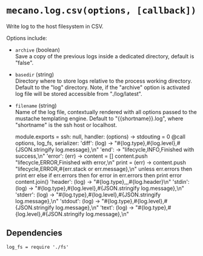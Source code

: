 
# `mecano.log.csv(options, [callback])`

Write log to the host filesystem in CSV.

Options include:

*   `archive` (boolean)   
    Save a copy of the previous logs inside a dedicated directory, default is
    "false".   
*   `basedir` (string)    
    Directory where to store logs relative to the process working directory.
    Default to the "log" directory. Note, if the "archive" option is activated
    log file will be stored accessible from "./log/latest".   
*   `filename` (string)   
    Name of the log file, contextually rendered with all options passed to
    the mustache templating engine. Default to "{{shortname}}.log", where 
    "shortname" is the ssh host or localhost.   

    module.exports = ssh: null, handler: (options) ->
      stdouting = 0
      @call options, log_fs, serializer:
        'diff': (log) ->
          "#{log.type},#{log.level},#{JSON.stringify log.message},\n"
        'end': ->
          "lifecycle,INFO,Finished with success,\n"
        'error': (err) ->
          content = []
          content.push "lifecycle,ERROR,Finished with error,\n"
          print = (err) ->
            content.push "lifecycle,ERROR,#{err.stack or err.message},\n"
          unless err.errors
          then print err
          else if err.errors then for error in err.errors then print error
          content.join()
        'header': (log) ->
          "#{log.type},,,#{log.header}\n"
        'stdin': (log) ->
          "#{log.type},#{log.level},#{JSON.stringify log.message},\n"
        'stderr': (log) ->
          "#{log.type},#{log.level},#{JSON.stringify log.message},\n"
        'stdout': (log) ->
          "#{log.type},#{log.level},#{JSON.stringify log.message},\n"
        'text': (log) ->
          "#{log.type},#{log.level},#{JSON.stringify log.message},\n"
        

## Dependencies

    log_fs = require './fs'
